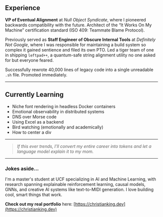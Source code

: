 ## Experience

**VP of Eventual Alignment** at *Null Object Syndicate*, where I pioneered backwards compatibility with the future. Architect of the “It Works On My Machine” certification standard (ISO 409: Teammate Blame Protocol). 

Previously served as **Staff Engineer of Obscure Internal Tools** at *Definitely Not Google*, where I was responsible for maintaining a build system so complex it gained sentience and filed its own PTO. Led a tiger team of one in shipping `leftpad++`, a quantum-safe string alignment utility no one asked for but everyone feared.

Successfully rewrote 40,000 lines of legacy code into a single unreadable `.sh` file. Promoted immediately.

---

## Currently Learning

- Niche font rendering in headless Docker containers  
- Emotional observability in distributed systems    
- DNS over Morse code  
- Using Excel as a backend  
- Bird watching (emotionally and academically)  
- How to center a div

---

> *If this ever trends, I’ll convert my entire career into tokens and let a language model explain it to my mom.*

---

### Jokes aside...

I'm a master's student at UCF specializing in AI and Machine Learning, with research spanning explainable reinforcement learning, causal models, GNNs, and creative AI systems like text-to-MIDI generation. I love building cool, smart things that work.

**Check out my real portfolio** here: [https://christianking.dev](https://christianking.dev)

